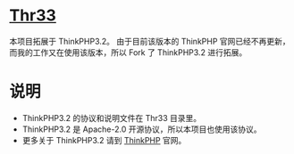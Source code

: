 # [Thr33](https://github.com/chaosannals/thr33)

本项目拓展于 ThinkPHP3.2。
由于目前该版本的 ThinkPHP 官网已经不再更新，而我的工作又在使用该版本，所以 Fork 了 ThinkPHP3.2 进行拓展。

# 说明

- ThinkPHP3.2 的协议和说明文件在 Thr33 目录里。
- ThinkPHP3.2 是 Apache-2.0 开源协议，所以本项目也使用该协议。
- 更多关于 ThinkPHP3.2 请到 [ThinkPHP](http://www.thinkphp.cn) 官网。
